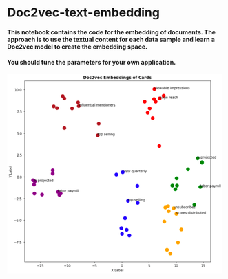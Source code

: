 # Doc2vec-text-embedding

#### This notebook contains the code for the embedding of documents. The approach is to use the textual content for each data sample and learn a Doc2vec model to create the embedding space.

#### You should tune the parameters for your own application.

<img src="plot/tsne_plot.png" width="500">
